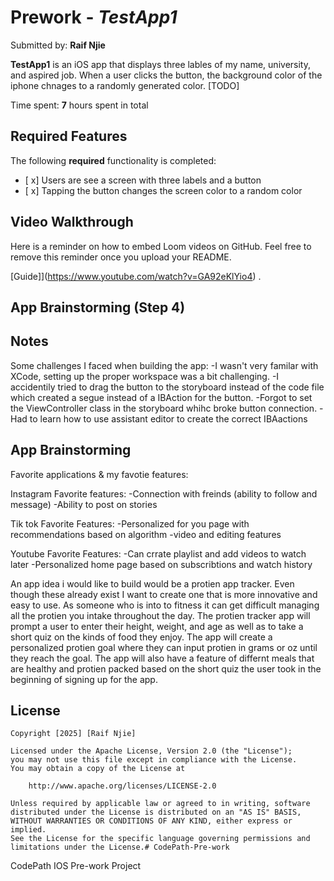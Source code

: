 # Prework - *TestApp1*

Submitted by: **Raif Njie**

**TestApp1** is an iOS app that displays three lables of my name, university, and aspired job. When a user clicks the button, the background color of the iphone chnages to a randomly generated color. [TODO] 

Time spent: **7** hours spent in total

## Required Features

The following **required** functionality is completed:

- [ x] Users are see a screen with three labels and a button
- [ x] Tapping the button changes the screen color to a random color
 
## Video Walkthrough

Here is a reminder on how to embed Loom videos on GitHub. Feel free to remove this reminder once you upload your README. 

[Guide]](https://www.youtube.com/watch?v=GA92eKlYio4) .

## App Brainstorming (Step 4)
 
## Notes

Some challenges I faced when building the app:
-I wasn't very familar with XCode, setting up the proper workspace was a bit challenging. 
-I accidentily tried to drag the button to the storyboard instead of the code file which created a segue instead of a IBAction for the button. 
-Forgot to set the ViewController class in the storyboard whihc broke button connection. 
-Had to learn how to use assistant editor to create the correct IBAactions 

## App Brainstorming 
Favorite applications & my favotie features: 

Instagram
Favorite features: 
-Connection with freinds (ability to follow and message)
-Ability to post on stories
    
     
Tik tok 
Favorite Features:
-Personalized for you page with recommendations based on algorithm
-video and editing features

     
Youtube
Favorite Features: 
-Can crrate playlist and add videos to watch later 
-Personalized home page based on subscribtions and watch history

An app idea i would like to build would be a protien app tracker. Even though these already exist I want to create one that is more innovative and easy to use. As someone who is into to fitness it can get difficult managing all the protien you intake throughout the day. The protien tracker app will prompt a user to enter their height, weight, and age as well as to take a short quiz on the kinds of food they enjoy. The app will create a personalized protien goal where they can input protien in grams or oz until they reach the goal. The app will also have a feature of differnt meals that are healthy and protien packed based on the short quiz the user took in the beginning of signing up for the app. 

## License

    Copyright [2025] [Raif Njie]

    Licensed under the Apache License, Version 2.0 (the "License");
    you may not use this file except in compliance with the License.
    You may obtain a copy of the License at

        http://www.apache.org/licenses/LICENSE-2.0

    Unless required by applicable law or agreed to in writing, software
    distributed under the License is distributed on an "AS IS" BASIS,
    WITHOUT WARRANTIES OR CONDITIONS OF ANY KIND, either express or implied.
    See the License for the specific language governing permissions and
    limitations under the License.# CodePath-Pre-work
CodePath IOS Pre-work Project

